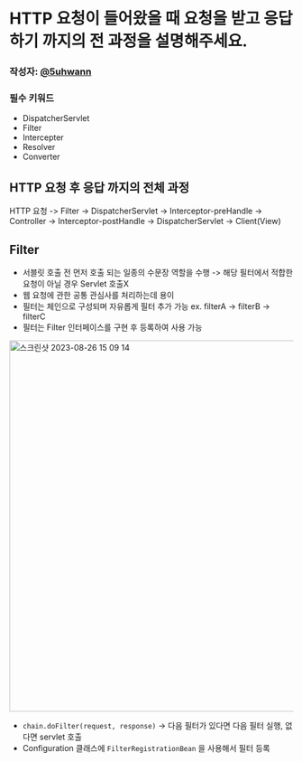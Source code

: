 # HTTP 요청이 들어왔을 때 요청을 받고 응답하기 까지의 전 과정을 설명해주세요.
### 작성자: [@5uhwann](https://github.com/5uhwann)
### 필수 키워드
  - DispatcherServlet
  - Filter
  - Intercepter
  - Resolver
  - Converter

## HTTP 요청 후 응답 까지의 전체 과정
HTTP 요청 -> Filter -> DispatcherServlet -> Interceptor-preHandle ->  Controller -> Interceptor-postHandle -> DispatcherServlet -> Client(View)

## Filter
- 서블릿 호출 전 먼저 호출 되는 일종의 수문장 역할을 수행 -> 해당 필터에서 적합한 요청이 아닐 경우 Servlet 호출X 
- 웹 요청에 관한 공통 관심사를 처리하는데 용이
- 필터는 체인으로 구성되며 자유롭게 필터 추가 가능 ex. filterA -> filterB -> filterC
- 필터는 Filter 인터페이스를 구현 후 등록하여 사용 가능

<img width="657" alt="스크린샷 2023-08-26 15 09 14" src="https://github.com/COW-dev/ddingdong-be/assets/106325839/860b4771-e556-42dc-80ca-ab0ae7ae5425">

- `chain.doFilter(request, response)` -> 다음 필터가 있다면 다음 필터 실행, 없다면 servlet 호출
- Configuration 클래스에 `FilterRegistrationBean` 을 사용해서 필터 등록
